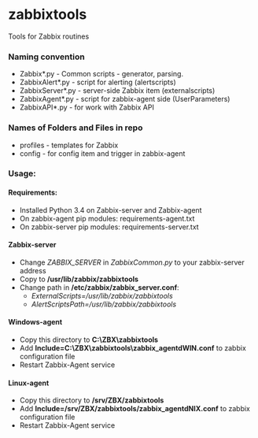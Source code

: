 # zabbixtools
Tools for Zabbix routines

### Naming convention
* Zabbix*.py - Common scripts - generator, parsing.
* ZabbixAlert*.py - script for alerting (alertscripts)
* ZabbixServer*.py - server-side Zabbix item (externalscripts)
* ZabbixAgent*.py - script for zabbix-agent side (UserParameters)
* ZabbixAPI*.py - for work with Zabbix API

### Names of Folders and Files in repo
* profiles - templates for Zabbix
* config - for config item and trigger in zabbix-agent

### Usage:

#### Requirements:
* Installed Python 3.4 on Zabbix-server and Zabbix-agent
* On zabbix-agent pip modules: requirements-agent.txt
* On zabbix-server pip modules: requirements-server.txt

#### Zabbix-server
* Change *ZABBIX_SERVER* in *ZabbixCommon.py* to your zabbix-server address
* Copy to **/usr/lib/zabbix/zabbixtools**
* Change path in **/etc/zabbix/zabbix_server.conf**:
  * *ExternalScripts=/usr/lib/zabbix/zabbixtools*
  * *AlertScriptsPath=/usr/lib/zabbix/zabbixtools*

#### Windows-agent
* Copy this directory to **C:\ZBX\zabbixtools**
* Add **Include=C:\ZBX\zabbixtools\zabbix_agentdWIN.conf** to zabbix configuration file
* Restart Zabbix-Agent service

#### Linux-agent
* Copy this directory to **/srv/ZBX/zabbixtools**
* Add **Include=/srv/ZBX/zabbixtools/zabbix_agentdNIX.conf** to zabbix configuration file
* Restart Zabbix-Agent service